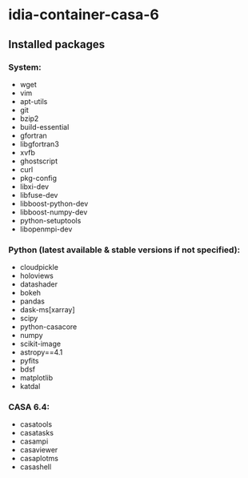 # idia-container-casa-6

## Installed packages
### System:
- wget 
- vim 
- apt-utils 
- git 
- bzip2 
- build-essential 
- gfortran 
- libgfortran3 
- xvfb 
- ghostscript 
- curl 
- pkg-config 
- libxi-dev 
- libfuse-dev
- libboost-python-dev 
- libboost-numpy-dev 
- python-setuptools
- libopenmpi-dev

### Python (latest available & stable versions if not specified):
- cloudpickle 
- holoviews
- datashader 
- bokeh 
- pandas 
- dask-ms[xarray] 
- scipy
- python-casacore
- numpy 
- scikit-image
- astropy==4.1 
- pyfits 
- bdsf 
- matplotlib 
- katdal

### CASA 6.4:
- casatools
- casatasks
- casampi
- casaviewer
- casaplotms
- casashell
